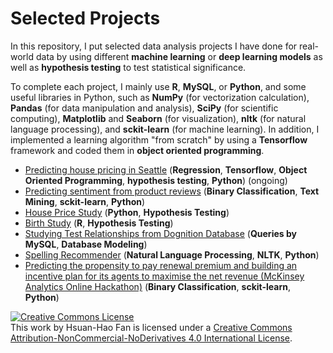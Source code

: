 # Selected Projects

In this repository, I put selected data analysis projects I have done for real-world data by using different **machine learning** or **deep learning models** as well as **hypothesis testing** to test statistical significance. 

To complete each project, I mainly use **R**, **MySQL**, or **Python**, and some useful libraries in Python, such as **NumPy** (for vectorization calculation), **Pandas** (for data manipulation and analysis), **SciPy** (for scientific computing), **Matplotlib** and **Seaborn** (for visualization), **nltk** (for natural language processing), and **sckit-learn** (for machine learning). In addition, I implemented a learning algorithm "from scratch" by using a **Tensorflow** framework and coded them in **object oriented programming**.

- [Predicting house pricing in Seattle](https://github.com/hsuanhao/Projects/tree/master/Predicting%20house%20pricing%20in%20Seattle) (**Regression**, **Tensorflow**, **Object Oriented Programming**, **hypothesis testing**, **Python**) (ongoing)
- [Predicting sentiment from product reviews](https://github.com/hsuanhao/Projects/tree/master/Predicting%20sentiment%20from%20product%20reviews) (**Binary Classification**, **Text Mining**, **sckit-learn**, **Python**)
- [House Price Study](https://github.com/hsuanhao/Projects/tree/master/house_pricing_study) (**Python**, **Hypothesis Testing**)
- [Birth Study](https://github.com/hsuanhao/Projects/tree/master/Birth_Study) (**R**, **Hypothesis Testing**)
- [Studying Test Relationships from Dognition Database](https://github.com/hsuanhao/Projects/tree/master/Studying%20Test%20Relationships%20from%20Dognition%20Database) (**Queries by MySQL**, **Database Modeling**) 
- [Spelling Recommender](https://github.com/hsuanhao/Projects/tree/master/Spelling_Recommender) (**Natural Language Processing**, **NLTK**, **Python**)
- [Predicting the propensity to pay renewal premium and building an incentive plan for its agents to maximise the net revenue (McKinsey Analytics Online Hackathon)](https://github.com/hsuanhao/Projects/tree/master/Predicting%20the%20propensity%20to%20pay%20renewal%20premium) (**Binary Classification**, **sckit-learn**, **Python**)


<a rel="license" href="http://creativecommons.org/licenses/by-nc-nd/4.0/"><img alt="Creative Commons License" style="border-width:0" src="https://i.creativecommons.org/l/by-nc-nd/4.0/88x31.png" /></a><br />This work by <span xmlns:cc="http://creativecommons.org/ns#" property="cc:attributionName">Hsuan-Hao Fan</span> is licensed under a <a rel="license" href="http://creativecommons.org/licenses/by-nc-nd/4.0/">Creative Commons Attribution-NonCommercial-NoDerivatives 4.0 International License</a>.
